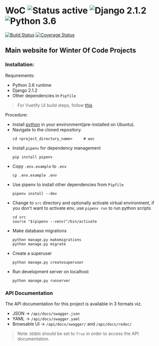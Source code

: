 # WoC ![Status active](https://img.shields.io/badge/Status-active%20development-2eb3c1.svg) ![Django 2.1.2](https://img.shields.io/badge/Django-2.1.2-green.svg) ![Python 3.6](https://img.shields.io/badge/Python-3.6-blue.svg)
[![Build Status](https://travis-ci.org/devlup-labs/woc.svg?branch=master)](https://travis-ci.org/devlup-labs/woc) [![Coverage Status](https://coveralls.io/repos/github/devlup-labs/woc/badge.svg?branch=master)](https://coveralls.io/github/devlup-labs/woc?branch=master)
## Main website for Winter Of Code Projects

### Installation:
Requirements:
- Python 3.6 runtime
- Django 2.1.2
- Other dependencies in `Pipfile`

> For Vuetify UI build steps, follow [this](ui/README.md)

Procedure:
- Install [python](https://www.python.org/downloads/) in your environment(pre-installed on Ubuntu).
- Navigate to the cloned repository.
    ```
    cd <project_directory_name>     # woc
    ```
- Install `pipenv` for dependency management
    ```
    pip install pipenv
    ```
- Copy `.env.example` to `.env`
    ```
    cp .env.example .env
    ```
- Use pipenv to install other dependencies from `Pipfile`
    ```
    pipenv install --dev
    ```
- Change to `src` directory and optionally activate virtual environment, if you don't want to activate env, use `pipenv run` to run python scripts
    ```
    cd src
    source "$(pipenv --venv)"/bin/activate
    ```
- Make database migrations
    ```
    python manage.py makemigrations
    python manage.py migrate
    ```
- Create a superuser
    ```
    python manage.py createsuperuser
    ```
- Run development server on localhost
    ```
    python manage.py runserver
    ```
    
### API Documentation  

The API documentation for this project is available in 3 formats viz.
- JSON -> `/api/docs/swagger.json`
- YAML -> `/api/docs/swagger.yaml`
- Browsable UI -> `/api/docs/swagger/` and `/api/docs/redoc/`
> Note: `DEBUG` should be set to `True` in order to access the API documentation.
